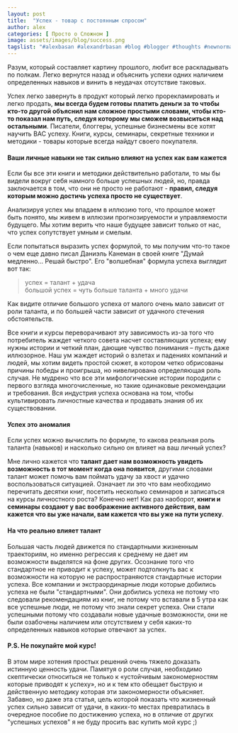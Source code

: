 ```yaml
---
layout: post
title:  "Успех - товар с постоянным спросом"
author: alex
categories: [ Просто о Сложном ]
image: assets/images/blog/success.png
tagslist: "#alexbasan #alexandrbasan #blog #blogger #thoughts #newnormal #lifeisgood #freedom #алексбасан #александрбасан #блог #блоггер #простоосложном #какработаетмир #какустроенмир #простоосложном #теориямира #теория #успех #success"
---
```


Разум, который составляет картину прошлого, любит все раскладывать по полкам. Легко вернутся назад и объяснить успехи одних наличием определенных навыков и винить в неудачах отсутствие таковых. 

Успех легко завернуть в продукт который легко прорекламировать и легко продать, **мы всегда будем готовы платить деньги за то чтобы кто-то другой объяснил нам сложное простыми словами, чтобы кто-то показал нам путь, следуя которому мы сможем возвыситься над остальными**. Писатели, блоггеры, успешные бизнесмены все хотят научить ВАС успеху. Книги, курсы, семинары, секретные техники и методики - товары которые всегда найдут своего покупателя. 

#### Ваши личные навыки не так сильно влияют на успех как вам кажется

Если бы все эти книги и методики действительно работали, то мы бы видели вокруг себя намного больше успешных людей, но, правда заключается в том, что они не просто не работают - **правил, следуя которым можно достичь успеха просто не существует**.

Анализируя успех мы впадаем в иллюзию того, что прошлое может быть понято, мы живем в иллюзии прогнозируемости и управляемости будущего. Мы хотим верить что наше будущее зависит только от нас, что успех сопутствует умным и смелым.

Если попытаться выразить успех формулой, то мы получим что-то такое о чем еще давно писал Даниэль Канеман в своей книге "Думай медленно... Решай быстро". Его "волшебная" формула успеха выглядит вот так:

> успех = талант + удача\
> большой успех = чуть больше таланта + много удачи

Как видите отличие большого успеха от малого очень мало зависит от роли таланта, и по большей части зависит от удачного стечения обстоятельств.

Все книги и курсы переворачивают эту зависимость из-за того что потребитель жаждет четкого совета насчет составляющих успеха; ему нужны истории и четкий план, дающие чувство понимания – пусть даже иллюзорное. Наш ум жаждет историй о взлетах и падениях компаний и людей, мы хотим видеть простой сюжет, в котором четко обрисованы причины победы и проигрыша, но нивелирована определяющая роль случая. Не мудрено что все эти мифологические истории породили с первого взгляда многочисленные, но такие одинаковые рекомендации и требования. Вся индустрия успеха основана на том, чтобы культивировать личностные качества и продавать знания об их существовании.

#### Успех это аномалия

Если успех можно вычислить по формуле, то какова реальная роль таланта (навыков) и насколько сильно он влияет на ваш личный успех?

Мне лично кажется что **талант дает нам возможность увидеть возможность в тот момент когда она появится**, другими словами талант может помочь вам поймать удачу за хвост и удачно воспользоваться ситуацией. Означает ли это что вам необходимо перечитать десятки книг, посетить несколько семинаров и записаться на курсы личностного роста? Конечно нет! Как раз наоборот, **книги и семинары создают у вас воображение активного действия, вам кажется что вы уже начали, вам кажется что вы уже на пути успеху**. 

#### На что реально влияет талант

Большая часть людей движется по стандартными жизненным траекториям, но именно регрессия к среднему не дает им возможности выделятся на фоне других. Осознание того что стандартное не приводит к успеху, может подтолкнуть вас к возможности на которую не распространяются стандартные истории успеха. Все компании и экстраординарные люди которые добились успеха не были "стандартными". Они добились успеха не потому что следовали рекомендациям из книг, не потому что вставали в 5 утра как все успешные люди, не потому что знали секрет успеха. Они стали успешными потому что создавали новые удачные возможности, они не были озабочены наличием или отсутствием у себя каких-то определенных навыков которые отвечают за успех.

#### P.S. Не покупайте мой курс!

В этом мире хотения простых решений очень тяжело доказать истинную ценность удачи. Памятуя о роли случая, необходимо скептически относиться не только к  «устойчивым закономерностям которые приводят к успеху», но и к тем кто обещает быструю и действенную методику которая эти закономерности объясняет. Забавно, но даже эта статья, цель которой показать что жизненный успех сильно зависит от удачи, в каких-то местах превратилась в очередное пособие по достижению успеха, но в отличие от других "успешных успехов" я не буду просить вас купить мой курс ;)